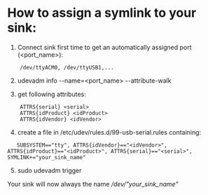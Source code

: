 # How to assign a symlink to your sink:

1.  Connect sink first time to get an automatically assigned port (<port_name>):

```shell
    /dev/ttyACM0, /dev/ttyUSB1,...
```

2.  udevadm info --name=<port_name> --attribute-walk

3.  get following attributes:

```shell
    ATTRS{serial} <serial>
    ATTRS{idProduct} <idProduct>
    ATTRS{idVendor} <idVendor>
```

4.  create a file in /etc/udev/rules.d/99-usb-serial.rules containing:

```shell
   SUBSYSTEM=="tty", ATTRS{idVendor}=="<idVendor>", ATTRS{idProduct}=="<idProduct>", ATTRS{serial}=="<serial>", SYMLINK+="your_sink_name"
```

5.  sudo udevadm trigger

Your sink will now always the name _/dev/"your_sink_name"_
````
